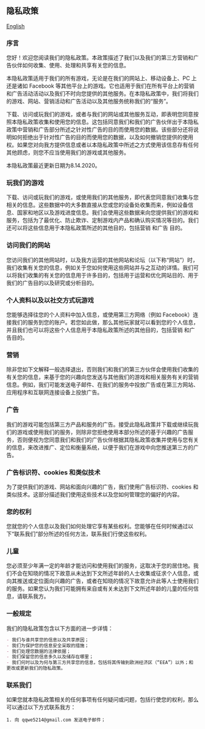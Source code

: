## 隐私政策
[English](index-en.md) 

### 序言

您好！欢迎您阅读我们的隐私政策。本政策描述了我们以及我们的第三方营销和广告伙伴如何收集、使用、处理和共享有关您的信息。

本隐私政策适用于我们的所有游戏，无论是在我们的网站上、移动设备上、PC 上还是诸如 Facebook 等其他平台上的游戏。它也适用于我们在所有平台上的营销和广告活动活动以及我们不时向您提供的其他服务。在本隐私政策中，我们将我们的游戏、网站、营销活动和广告活动以及其他服务统称我们的“服务”。

下载、访问或玩我们的游戏，或者与我们的网站或其他服务互动，即表明您同意按照本隐私政策收集和使用您的信息。这包括同意我们和我们的广告伙伴出于本隐私政策中营销和广告部分所述之针对性广告的目的而使用您的数据。该些部分还将说明如何拒绝出于针对性广告的目的而使用您的数据，以及如何撤销您提供的使用权。如果您对向我方提供信息或者以本隐私政策中所述之方式使用该信息存有任何其他顾虑，则您不应当使用我们的游戏或其他服务。

本隐私政策最近更新日期为8.14.2020。

### 玩我们的游戏

下载、访问或玩我们的游戏，或使用我们的其他服务，即代表您同意我们收集与您相关的信息。这些数据中的大多数直接从您或您的设备处收集而来，例如设备信息、国家和地区以及游戏进度信息。我们会使用这些数据来向您提供我们的游戏和服务，包括为了最优化、防止欺诈、定制游戏内产品和确认购买情况等目的。我们还可以将这些信息用于本隐私政策所述的其他目的，包括营销 和广告 目的。


### 访问我们的网站

您访问我们的其他网站时，以及我方运营的其他网站和论坛（以下称“网站”）时，我们收集有关您的信息，例如关于您如何使用这些网站并与之互动的详情。我们可以将我们收集的有关您的信息用于许多目的，包括用于运营和优化网站目的、用于我们的广告目的以及研究或分析目的。

### 个人资料以及以社交方式玩游戏
您能够选择往您的个人资料中加入信息，或使用第三方网络（例如 Facebook）连接我们的服务到您的账户。若您如此做，那么其他玩家就可以看到您的个人信息，并且我们也可以将这些个人信息用于本隐私政策所述的其他目的，包括营销 和广告目的。

### 营销
除非您如下文解释一般选择退出，否则我们和我们的第三方伙伴会使用我们收集的有关您的信息，来基于您的兴趣向您发送与其他我们的游戏和相关服务有关的营销信息。例如，我们可能发送电子邮件、在我们的服务中投放广告或在第三方网站、应用程序和互联网连接设备上投放广告。
### 广告
我们的游戏可能包括第三方产品和服务的广告。接受此隐私政策并下载或继续玩我们的游戏或使用我们的服务，则除非您拒绝使用本部分所述的基于兴趣的广告服务，否则便视为您同意我们和我们的广告伙伴根据其隐私政策收集并使用与您有关的信息，来改进推广、定位和衡量系统，以便于我们在游戏中向您推送第三方的广告。


### 广告标识符、cookies 和类似技术
为了提供我们的游戏、网站和面向兴趣的广告，我们使用广告标识符、cookies 和类似技术。这部分描述我们使用这些技术以及您如何管理您的偏好的内容。

### 您的权利
您就您的个人信息以及我们如何处理它享有某些权利。您能够在任何时候通过以下“联系我们”部分所述的任何方法，联系我们行使这些权利。

### 儿童
您必须至少年满一定的年龄才能访问和使用我们的服务，这取决于您的居住地。我们不会在知晓的情况下故意从未达到下文所述年龄的人士收集或征求个人信息，或向其推送或定位面向兴趣的广告，或者在知晓的情况下故意允许此等人士使用我们的服务。如果您认为我们可能拥有来自或有关未达到下文所述年龄的儿童的任何信息，请联系我方。

### 一般规定
我们的隐私政策包含以下方面的进一步详情：


```markdown
- 我们与谁共享您的信息以及共享原因；
- 我们为保护您的信息安全采取的措施；
- 我们处理您数据的法律依据；
- 我们保留您的信息多久以及储存在哪里；
- 我们何时以及为何与第三方共享您的信息，包括将其传输到欧洲经济区（“EEA”）以外；和
更改或更新我们的隐私政策。
```

### 联系我们
如果您就本隐私政策相关的任何事项有任何疑问或问题，包括行使您的权利，那么可以通过以下方式联系我方：
```
1. 向 qqwe5214@gmail.com 发送电子邮件；

```


 